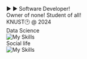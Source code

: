 ▶️ ▶️
Software Developer!<br/>
Owner of none! Student of all!<br/>
KNUST🕑 @ 2024 <br/>
Data Science <br/>
![My Skills](https://skillicons.dev/icons?i=py,git,github,discord,react,bootstrap,arduino)<br/>
Social life<br/>
![My Skills](https://skillicons.dev/icons?i=twitter,instagram,github)



